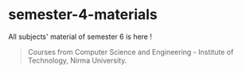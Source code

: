 # semester-4-materials
All subjects' material of semester 6 is here ! 
> Courses from Computer Science and Engineering - Institute of Technology, Nirma University.
